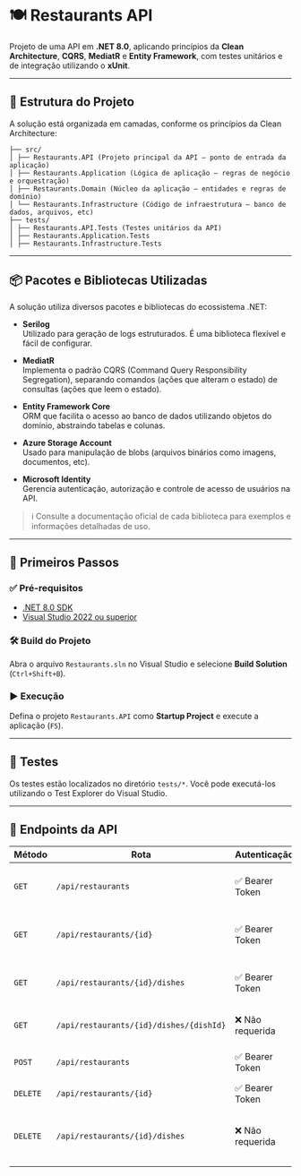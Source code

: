 # 🍽️ Restaurants API
Projeto de uma API em **.NET 8.0**, aplicando princípios da **Clean Architecture**, **CQRS**, **MediatR** e **Entity Framework**, com testes unitários e de integração utilizando o **xUnit**.

---

## 🧱 Estrutura do Projeto
A solução está organizada em camadas, conforme os princípios da Clean Architecture:
```
├── src/
│ ├── Restaurants.API (Projeto principal da API – ponto de entrada da aplicação)
│ ├── Restaurants.Application (Lógica de aplicação – regras de negócio e orquestração)
│ ├── Restaurants.Domain (Núcleo da aplicação – entidades e regras de domínio)
│ └── Restaurants.Infrastructure (Código de infraestrutura – banco de dados, arquivos, etc)
├── tests/
│ ├── Restaurants.API.Tests (Testes unitários da API)
│ ├── Restaurants.Application.Tests
│ ├── Restaurants.Infrastructure.Tests
```

---

## 📦 Pacotes e Bibliotecas Utilizadas
A solução utiliza diversos pacotes e bibliotecas do ecossistema .NET:

- **Serilog**  
  Utilizado para geração de logs estruturados. É uma biblioteca flexível e fácil de configurar.

- **MediatR**  
  Implementa o padrão CQRS (Command Query Responsibility Segregation), separando comandos (ações que alteram o estado) de consultas (ações que leem o estado).

- **Entity Framework Core**  
  ORM que facilita o acesso ao banco de dados utilizando objetos do domínio, abstraindo tabelas e colunas.

- **Azure Storage Account**  
  Usado para manipulação de blobs (arquivos binários como imagens, documentos, etc).

- **Microsoft Identity**  
  Gerencia autenticação, autorização e controle de acesso de usuários na API.

> ℹ️ Consulte a documentação oficial de cada biblioteca para exemplos e informações detalhadas de uso.

---

## 🚀 Primeiros Passos

### ✅ Pré-requisitos
- [.NET 8.0 SDK](https://dotnet.microsoft.com/)
- [Visual Studio 2022 ou superior](https://visualstudio.microsoft.com/)

### 🛠️ Build do Projeto
Abra o arquivo `Restaurants.sln` no Visual Studio e selecione **Build Solution** (`Ctrl+Shift+B`).

### ▶️ Execução
Defina o projeto `Restaurants.API` como **Startup Project** e execute a aplicação (`F5`).

---

## 🧪 Testes
Os testes estão localizados no diretório `tests/*`. Você pode executá-los utilizando o Test Explorer do Visual Studio.

---

## 📡 Endpoints da API

| Método  | Rota                                         | Autenticação   | Descrição                                         |
|---------|----------------------------------------------|----------------|---------------------------------------------------|
| `GET`   | `/api/restaurants`                           | ✅ Bearer Token | Lista restaurantes com filtros e paginação       |
| `GET`   | `/api/restaurants/{id}`                      | ✅ Bearer Token | Retorna os detalhes de um restaurante            |
| `GET`   | `/api/restaurants/{id}/dishes`               | ✅ Bearer Token | Lista os pratos de um restaurante                |
| `GET`   | `/api/restaurants/{id}/dishes/{dishId}`      | ❌ Não requerida| Detalhes de um prato específico                  |
| `POST`  | `/api/restaurants`                           | ✅ Bearer Token | Cria um novo restaurante                         |
| `DELETE`| `/api/restaurants/{id}`                      | ✅ Bearer Token | Remove um restaurante                            |
| `DELETE`| `/api/restaurants/{id}/dishes`               | ❌ Não requerida| Remove todos os pratos de um restaurante         |
